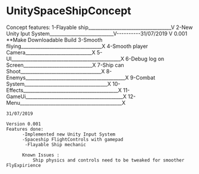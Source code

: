 # UnitySpaceShipConcept

Concept features:
1-Flayable ship___________________________________V
2-New Unity Iput System___________________________V----------31/07/2019 V 0.001
      **Make Downloadable Build
3-Smooth fliying__________________________________X
4-Smooth player Camera____________________________X
5-UI______________________________________________X
6-Debug log on Screen_____________________________X
7-Ship can Shoot__________________________________X
8-Enemys__________________________________________X
9-Combat System___________________________________X
10-Effects________________________________________X
11-GameUi_________________________________________X
12-Menu___________________________________________X


````
31/07/2019

Version 0.001
Features done:
      -Implemented new Unity Input System
      -Spaceship FlightControls with gamepad
       -Flayable Ship mechanic 
      
      Known Issues :
          Ship physics and controls need to be tweaked for smoother FlyExpirience
````     
